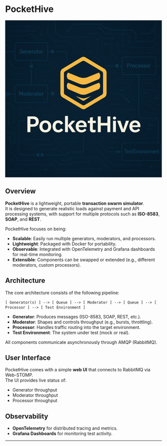 # PocketHive

![PocketHive](logo.png)

## Overview
**PocketHive** is a lightweight, portable **transaction swarm simulator**.  
It is designed to generate realistic loads against payment and API processing systems, with support for multiple protocols such as **ISO-8583**, **SOAP**, and **REST**.

PocketHive focuses on being:
- **Scalable**: Easily run multiple generators, moderators, and processors.
- **Lightweight**: Packaged with Docker for portability.
- **Observable**: Integrated with OpenTelemetry and Grafana dashboards for real-time monitoring.
- **Extensible**: Components can be swapped or extended (e.g., different moderators, custom processors).

## Architecture
The core architecture consists of the following pipeline:

```
[ Generator(s) ] --> [ Queue ] --> [ Moderator ] --> [ Queue ] --> [ Processor ] --> [ Test Environment ]
```

- **Generator**: Produces messages (ISO-8583, SOAP, REST, etc.).
- **Moderator**: Shapes and controls throughput (e.g., bursts, throttling).
- **Processor**: Handles traffic routing into the target environment.
- **Test Environment**: The system under test (mock or real).

All components communicate asynchronously through AMQP (RabbitMQ).

## User Interface
PocketHive comes with a simple **web UI** that connects to RabbitMQ via Web-STOMP.  
The UI provides live status of:
- Generator throughput
- Moderator throughput
- Processor throughput

## Observability
- **OpenTelemetry** for distributed tracing and metrics.
- **Grafana Dashboards** for monitoring test activity.

---
